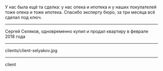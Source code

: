 У&nbsp;нас была ещё&nbsp;та&nbsp;сделка: у&nbsp;нас опека и&nbsp;ипотека и&nbsp;у&nbsp;наших покупателей тоже опека и&nbsp;тоже ипотека. Спасибо эксперту бюро, за&nbsp;три&nbsp;месяца всё сделал под&nbsp;ключ.

----

Сергей Селяков, <span>одновременно купил и&nbsp;продал квартиру в&nbsp;феврале 2018&nbsp;года</span>

----

clients/client-selyakov.jpg

----

client